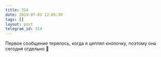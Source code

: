 ```yaml
---
title: 314
date: 2019-07-03 12:05:30
tags: []
layout: post
telegram_id: 314
---
```


Первое сообщение терялось, когда я цеплял кнопочку, поэтому она сегодня отдельно 👀
